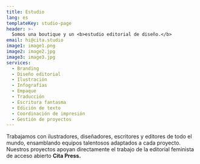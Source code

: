 ```yaml
---
title: Estudio
lang: es
templateKey: studio-page
header: >-
  Somos una boutique y un <b>estudio editorial de diseño.</b>
email: hi@cita.studio
image1: image1.png
image2: image2.jpg
image3: image3.jpg
services: 
  - Branding
  - Diseño editorial
  - Ilustración
  - Infografías
  - Empaque
  - Traducción
  - Escritura fantasma
  - Edición de texto
  - Coordinación de impresión
  - Gestión de proyectos
---
```


Trabajamos con ilustradores, diseñadores, escritores y editores de todo el mundo, ensamblando equipos talentosos adaptados a cada proyecto. Nuestros proyectos apoyan directamente el trabajo de la editorial feminista de acceso abierto  **Cita Press.**
